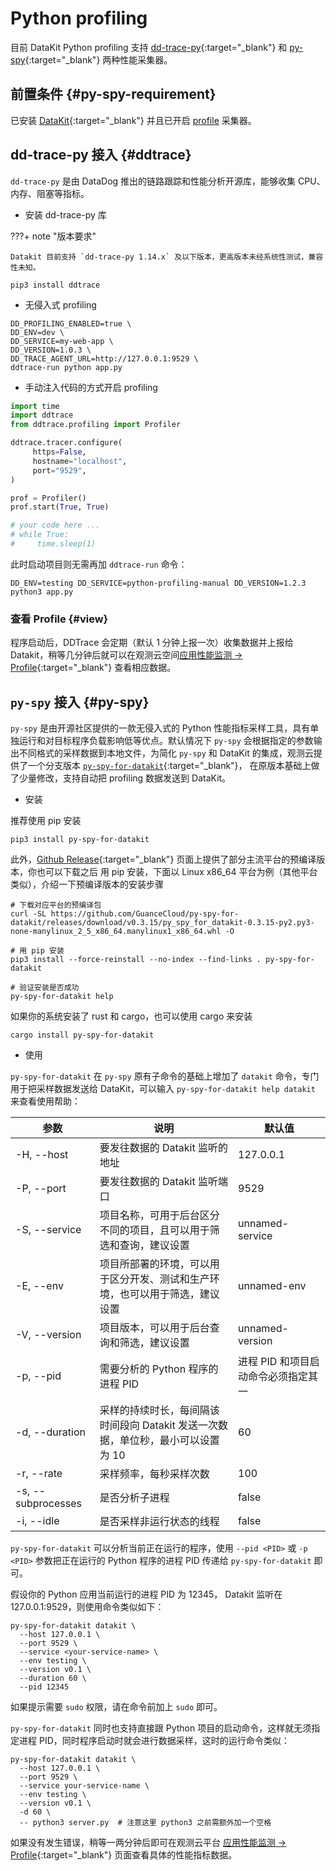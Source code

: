 # Python profiling

目前 DataKit Python profiling 支持 [dd-trace-py](https://github.com/DataDog/dd-trace-py){:target="_blank"} 和 [py-spy](https://github.com/benfred/py-spy){:target="_blank"} 两种性能采集器。

## 前置条件 {#py-spy-requirement}

已安装 [DataKit](https://www.guance.com){:target="_blank"} 并且已开启 [profile](profile.md#config) 采集器。

## dd-trace-py 接入 {#ddtrace}

`dd-trace-py` 是由 DataDog 推出的链路跟踪和性能分析开源库，能够收集 CPU、内存、阻塞等指标。

- 安装 dd-trace-py 库

<!-- markdownlint-disable MD046 -->
???+ note "版本要求"

    Datakit 目前支持 `dd-trace-py 1.14.x` 及以下版本，更高版本未经系统性测试，兼容性未知。
<!-- markdownlint-enable -->

```shell
pip3 install ddtrace
```

- 无侵入式 profiling

```shell
DD_PROFILING_ENABLED=true \
DD_ENV=dev \
DD_SERVICE=my-web-app \
DD_VERSION=1.0.3 \
DD_TRACE_AGENT_URL=http://127.0.0.1:9529 \
ddtrace-run python app.py
```

- 手动注入代码的方式开启 profiling

```python
import time
import ddtrace
from ddtrace.profiling import Profiler

ddtrace.tracer.configure(
     https=False,
     hostname="localhost",
     port="9529",
)

prof = Profiler()
prof.start(True, True)

# your code here ...
# while True:
#     time.sleep(1)
```

此时启动项目则无需再加 `ddtrace-run` 命令：

```shell
DD_ENV=testing DD_SERVICE=python-profiling-manual DD_VERSION=1.2.3 python3 app.py
```

### 查看 Profile {#view}

程序启动后，DDTrace 会定期（默认 1 分钟上报一次）收集数据并上报给 Datakit，稍等几分钟后就可以在观测云空间[应用性能监测 -> Profile](https://console.guance.com/tracing/profile){:target="_blank"} 查看相应数据。

## `py-spy` 接入 {#py-spy}

`py-spy` 是由开源社区提供的一款无侵入式的 Python 性能指标采样工具，具有单独运行和对目标程序负载影响低等优点。默认情况下 `py-spy` 会根据指定的参数输出不同格式的采样数据到本地文件，为简化 `py-spy` 和 DataKit 的集成，观测云提供了一个分支版本 [`py-spy-for-datakit`](https://github.com/GuanceCloud/py-spy-for-datakit){:target="_blank"}， 在原版本基础上做了少量修改，支持自动把 profiling
数据发送到 DataKit。

- 安装

推荐使用 pip 安装

```shell
pip3 install py-spy-for-datakit
```

此外，[Github Release](https://github.com/GuanceCloud/py-spy-for-datakit/releases){:target="_blank"} 页面上提供了部分主流平台的预编译版本，你也可以下载之后
用 pip 安装，下面以 Linux x86_64 平台为例（其他平台类似），介绍一下预编译版本的安装步骤

```shell
# 下载对应平台的预编译包
curl -SL https://github.com/GuanceCloud/py-spy-for-datakit/releases/download/v0.3.15/py_spy_for_datakit-0.3.15-py2.py3-none-manylinux_2_5_x86_64.manylinux1_x86_64.whl -O

# 用 pip 安装
pip3 install --force-reinstall --no-index --find-links . py-spy-for-datakit

# 验证安装是否成功
py-spy-for-datakit help
```

如果你的系统安装了 rust 和 cargo，也可以使用 cargo 来安装

```shell
cargo install py-spy-for-datakit
```

- 使用

`py-spy-for-datakit` 在 `py-spy` 原有子命令的基础上增加了 `datakit` 命令，专门用于把采样数据发送给 DataKit，可以输入 `py-spy-for-datakit help datakit` 来查看使用帮助：

| 参数                 | 说明                                             | 默认值                  |
|--------------------|------------------------------------------------|----------------------|
| -H, --host         | 要发往数据的 Datakit 监听的地址                           | 127.0.0.1            |
| -P, --port         | 要发往数据的 Datakit 监听端口                            | 9529                 |
| -S, --service      | 项目名称，可用于后台区分不同的项目，且可以用于筛选和查询，建议设置              | unnamed-service      |
| -E, --env          | 项目所部署的环境，可以用于区分开发、测试和生产环境，也可以用于筛选，建议设置         | unnamed-env          |
| -V, --version      | 项目版本，可以用于后台查询和筛选，建议设置                          | unnamed-version      |
| -p, --pid          | 需要分析的 Python 程序的进程 PID                         | 进程 PID 和项目启动命令必须指定其一 |
| -d, --duration     | 采样的持续时长，每间隔该时间段向 Datakit 发送一次数据，单位秒，最小可以设置为 10 | 60                   |
| -r, --rate         | 采样频率，每秒采样次数                                    | 100                  |
| -s, --subprocesses | 是否分析子进程                                        | false                |
| -i, --idle         | 是否采样非运行状态的线程                                   | false                |

`py-spy-for-datakit` 可以分析当前正在运行的程序，使用 `--pid <PID>` 或 `-p <PID>` 参数把正在运行的 Python 程序的进程 PID 传递给 `py-spy-for-datakit` 即可。

假设你的 Python 应用当前运行的进程 PID 为 12345， Datakit 监听在 127.0.0.1:9529，则使用命令类似如下：

```shell
py-spy-for-datakit datakit \
  --host 127.0.0.1 \
  --port 9529 \
  --service <your-service-name> \
  --env testing \
  --version v0.1 \
  --duration 60 \
  --pid 12345
```

如果提示需要 `sudo` 权限，请在命令前加上 `sudo` 即可。

`py-spy-for-datakit` 同时也支持直接跟 Python 项目的启动命令，这样就无须指定进程 PID，同时程序启动时就会进行数据采样，这时的运行命令类似：

```shell
py-spy-for-datakit datakit \
  --host 127.0.0.1 \
  --port 9529 \
  --service your-service-name \
  --env testing \
  --version v0.1 \
  -d 60 \
  -- python3 server.py  # 注意这里 python3 之前需额外加一个空格
```

如果没有发生错误，稍等一两分钟后即可在观测云平台 [应用性能监测 -> Profile](https://console.guance.com/tracing/profile){:target="_blank"} 页面查看具体的性能指标数据。
